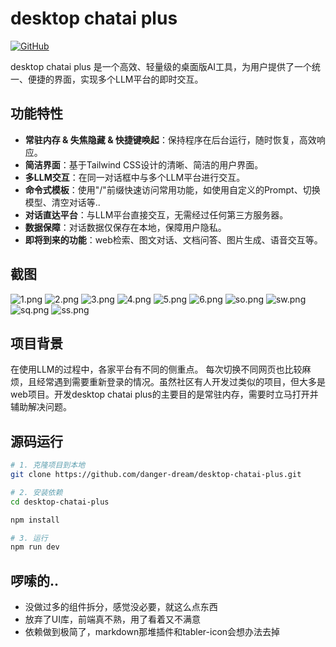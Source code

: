 # desktop chatai plus

[![GitHub](https://img.shields.io/badge/Github-Repo-blue?logo=github)](https://github.com/danger-dream/desktop-chatai-plus)

desktop chatai plus 是一个高效、轻量级的桌面版AI工具，为用户提供了一个统一、便捷的界面，实现多个LLM平台的即时交互。

## 功能特性

- **常驻内存 & 失焦隐藏 & 快捷键唤起**：保持程序在后台运行，随时恢复，高效响应。
- **简洁界面**：基于Tailwind CSS设计的清晰、简洁的用户界面。
- **多LLM交互**：在同一对话框中与多个LLM平台进行交互。
- **命令式模板**：使用\"/\"前缀快速访问常用功能，如使用自定义的Prompt、切换模型、清空对话等..
- **对话直达平台**：与LLM平台直接交互，无需经过任何第三方服务器。
- **数据保障**：对话数据仅保存在本地，保障用户隐私。
- **即将到来的功能**：web检索、图文对话、文档问答、图片生成、语音交互等。

## 截图
![1.png](./images/1.png)
![2.png](images/2.png)
![3.png](images/3.png)
![4.png](images/4.png)
![5.png](images/5.png)
![6.png](images/6.png)
![so.png](images/so.png)
![sw.png](images/sw.png)
![sq.png](images/sq.png)
![ss.png](images/ss.png)


## 项目背景
在使用LLM的过程中，各家平台有不同的侧重点。 每次切换不同网页也比较麻烦，且经常遇到需要重新登录的情况。虽然社区有人开发过类似的项目，但大多是web项目。开发desktop chatai plus的主要目的是常驻内存，需要时立马打开并辅助解决问题。


## 源码运行

```bash
# 1. 克隆项目到本地
git clone https://github.com/danger-dream/desktop-chatai-plus.git

# 2. 安装依赖
cd desktop-chatai-plus

npm install

# 3. 运行
npm run dev
```

## 啰嗦的..
- 没做过多的组件拆分，感觉没必要，就这么点东西
- 放弃了UI库，前端真不熟，用了看着又不满意
- 依赖做到极简了，markdown那堆插件和tabler-icon会想办法去掉
